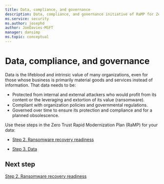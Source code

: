 ```yaml
---
title: Data, compliance, and governance
description: Data, compliance, and governance initiative of RaMP for Zero Trust
ms.service: security
ms.author: josephd
author: JoeDavies-MSFT
manager: dansimp
ms.topic: conceptual
---
```


# Data, compliance, and governance

Data is the lifeblood and intrinsic value of many organizations, even for those whose business is primarily material goods and services instead of information. That data needs to be:

- Protected from internal and external attackers who would profit from its content or the leveraging and extortion of its value (ransomware).
- Compliant with organization policies and governmental regulations.
- Governed over time to ensure its protection and compliance and for a planned obsolescence.

Use these steps in the Zero Trust Rapid Modernization Plan (RaMP) for your data:

- [Step 2. Ransomware recovery readiness](data-compliance-gov-ransomware-recovery-readiness.md)

- [Step 3. Data](data-compliance-gov-data.md)

## Next step

[Step 2. Ransomware recovery readiness](data-compliance-gov-ransomware-recovery-readiness.md)

